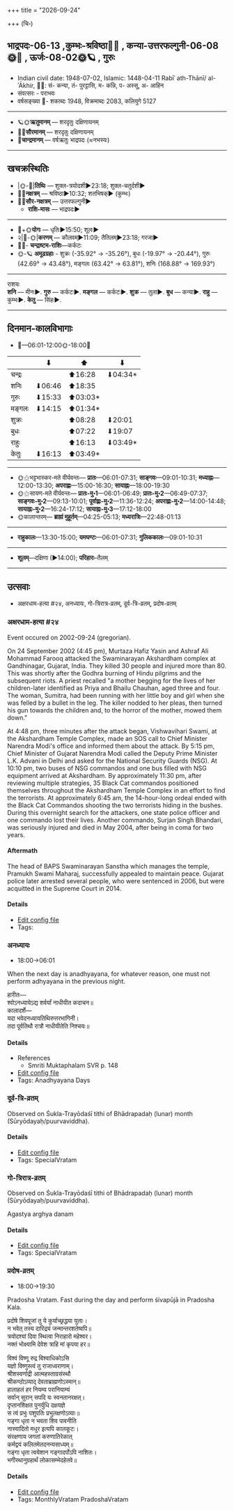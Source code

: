 +++
title = "2026-09-24"

+++
(चि॰)
## भाद्रपदः-06-13  ,कुम्भः-श्रविष्ठा🌛🌌  ,  कन्या-उत्तरफल्गुनी-06-08🌞🌌  ,  ऊर्जः-08-02🌞🪐  , गुरुः
- Indian civil date: 1948-07-02, Islamic: 1448-04-11 Rabīʿ ath-Thānī/ al-ʾĀkhir, 🌌🌞: सं- कन्या, तं- पुरट्टासि, म- कन्नि, प- अस्सू, अ- आहिन
- संवत्सरः - पराभवः
- वर्षसङ्ख्या 🌛- शकाब्दः 1948, विक्रमाब्दः 2083, कलियुगे 5127
___________________
- 🪐🌞**ऋतुमानम्** — शरदृतुः दक्षिणायनम्
- 🌌🌞**सौरमानम्** — शरदृतुः दक्षिणायनम्
- 🌛**चान्द्रमानम्** — वर्षऋतुः भाद्रपदः (≈नभस्यः)
___________________


## खचक्रस्थितिः
- |🌞-🌛|**तिथिः** — शुक्ल-त्रयोदशी►23:18; शुक्ल-चतुर्दशी►  
- 🌌🌛**नक्षत्रम्** — श्रविष्ठा►10:32; शतभिषक्► (कुम्भः)  
- 🌌🌞**सौर-नक्षत्रम्** — उत्तरफल्गुनी►  
  - **राशि-मासः** — भाद्रपदः► 
___________________
- 🌛+🌞**योगः** — धृतिः►15:50; शूलः►  
- २|🌛-🌞|**करणम्** — कौलवम्►11:09; तैतिलम्►23:18; गरजा►  
- 🌌🌛- **चन्द्राष्टम-राशिः**—कर्कटः  
- 🌞-🪐 **अमूढग्रहाः** - शुक्रः (-35.92° → -35.26°), बुधः (-19.97° → -20.44°), गुरुः (42.69° → 43.48°), मङ्गलः (63.42° → 63.81°), शनिः (168.88° → 169.93°)
___________________
राशयः  
**शनि** — मीनः►. **गुरु** — कर्कटः►. **मङ्गल** — कर्कटः►. **शुक्र** — तुला►. **बुध** — कन्या►. **राहु** — कुम्भः►. **केतु** — सिंहः►. 
___________________


## दिनमान-कालविभागाः
- 🌅—06:01-12:00🌞-18:00🌇  

|      |⬇     |⬆     |⬇     |
|------|-----|-----|------|
|चन्द्रः|     |⬆16:28 |⬇04:34*|
|शनिः   |⬇06:46 |⬆18:35 |     |
|गुरुः  |⬇15:33 |⬆03:03*|     |
|मङ्गलः |⬇14:15 |⬆01:34*|     |
|शुक्रः |     |⬆08:28 |⬇20:01 |
|बुधः   |     |⬆07:22 |⬇19:07 |
|राहुः  |     |⬆16:13 |⬇03:49*|
|केतुः  |⬇16:13 |⬆03:49*|     |
___________________
- 🌞⚝भट्टभास्कर-मते वीर्यवन्तः— **प्रातः**—06:01-07:31; **साङ्गवः**—09:01-10:31; **मध्याह्नः**—12:00-13:30; **अपराह्णः**—15:00-16:30; **सायाह्नः**—18:00-19:30  
- 🌞⚝सायण-मते वीर्यवन्तः— **प्रातः-मु॰1**—06:01-06:49; **प्रातः-मु॰2**—06:49-07:37; **साङ्गवः-मु॰2**—09:13-10:01; **पूर्वाह्णः-मु॰2**—11:36-12:24; **अपराह्णः-मु॰2**—14:00-14:48; **सायाह्नः-मु॰2**—16:24-17:12; **सायाह्नः-मु॰3**—17:12-18:00  
- 🌞कालान्तरम्— **ब्राह्मं मुहूर्तम्**—04:25-05:13; **मध्यरात्रिः**—22:48-01:13  
___________________
- **राहुकालः**—13:30-15:00; **यमघण्टः**—06:01-07:31; **गुलिककालः**—09:01-10:31  
___________________
- **शूलम्**—दक्षिणा (►14:00); **परिहारः**–तैलम्  
___________________

## उत्सवाः
- अक्षरधाम-हत्या #२४, अनध्यायः, गो-त्रिरात्र-व्रतम्, दूर्व-त्रि-व्रतम्, प्रदोष-व्रतम्
### अक्षरधाम-हत्या #२४

Event occured on 2002-09-24 (gregorian). 

On 24 September 2002 (4:45 pm), Murtaza Hafiz Yasin and Ashraf Ali Mohammad Farooq attacked the Swaminarayan Akshardham complex at Gandhinagar, Gujarat, India. They killed 30 people and injured more than 80. This was shortly after the Godhra burning of Hindu pilgrims and the subsequent riots. A priest recalled "a mother begging for the lives of her children-later identified as Priya and Bhailu Chauhan, aged three and four. The woman, Sumitra, had been running with her little boy and girl when she was felled by a bullet in the leg. The killer nodded to her pleas, then turned his gun towards the children and, to the horror of the mother, mowed them down."

At 4:48 pm, three minutes after the attack began, Vishwavihari Swami, at the Akshardham Temple Complex, made an SOS call to Chief Minister Narendra Modi's office and informed them about the attack. By 5:15 pm, Chief Minister of Gujarat Narendra Modi called the Deputy Prime Minister L.K. Advani in Delhi and asked for the National Security Guards (NSG). At 10:10 pm, two buses of NSG commandos and one bus filled with NSG equipment arrived at Akshardham. By approximately 11:30 pm, after reviewing multiple strategies, 35 Black Cat commandos positioned themselves throughout the Akshardham Temple Complex in an effort to find the terrorists. At approximately 6:45 am, the 14-hour-long ordeal ended with the Black Cat Commandos shooting the two terrorists hiding in the bushes. During this overnight search for the attackers, one state police officer and one commando lost their lives. Another commando, Surjan Singh Bhandari, was seriously injured and died in May 2004, after being in coma for two years.

#### Aftermath
The head of BAPS Swaminarayan Sanstha which manages the temple, Pramukh Swami Maharaj, successfully appealed to maintain peace. Gujarat police later arrested several people, who were sentenced in 2006, but were acquitted in the Supreme Court in 2014.

#### Details
- [Edit config file](https://github.com/jyotisham/adyatithi/blob/master/mahApuruSha/xatra-later/gregorian/day/09/24/akSharadhAma-hatyA.toml)
- Tags: 


### अनध्यायः
- 18:00→06:01



When the next day is anadhyayana, for whatever reason, one must not perform adhyayana in the previous night.

हारीतः—  
श्वोऽनध्यायेऽद्य शर्वर्यां नाधीयीत कदाचन॥  
कालादर्शे—  
यदा भवेदनध्यायतिथिरुत्तरभागिनी।  
तदा पूर्वतिथौ रात्रौ नाधीयीतेति निश्चयः॥



#### Details
- References
  - Smriti Muktaphalam SVR p.  148
- [Edit config file](https://github.com/jyotisham/adyatithi/blob/master/time_focus/adhyayana/description_only/anadhyAyaH~pUrvarAtrau.toml)
- Tags: Anadhyayana Days


### दूर्व-त्रि-व्रतम्

Observed on Śukla-Trayōdaśī tithi of Bhādrapadaḥ (lunar) month (Sūryōdayaḥ/puurvaviddha). 



#### Details
- [Edit config file](https://github.com/jyotisham/adyatithi/blob/master/general/lunar_month/tithi/06/13/dUrva-tri-vratam.toml)
- Tags: SpecialVratam


### गो-त्रिरात्र-व्रतम्

Observed on Śukla-Trayōdaśī tithi of Bhādrapadaḥ (lunar) month (Sūryōdayaḥ/puurvaviddha). 

Agastya arghya danam

#### Details
- [Edit config file](https://github.com/jyotisham/adyatithi/blob/master/general/lunar_month/tithi/06/13/gO-trirAtra-vratam~1.toml)
- Tags: SpecialVratam


### प्रदोष-व्रतम्
- 18:00→19:30



Pradosha Vratam. Fast during the day and perform śivapūjā in Pradosha Kala.

प्रदोषे  शिवपूजां  तु  ये  कुर्याच्छ्रद्धया  युताः।  
न  भवेत्  तस्य  दारिद्र्यं  जन्मान्तरशतेष्वपि॥  
त्रयोदश्यां दिवा स्थित्वा निराहारो महेश्वर।  
नक्तं भोक्ष्यामि देवेश त्राहि मां कृपया हर॥  
  
विश्वं विष्णू रुद्र विश्वाधिकोऽसि  
यज्ञो विष्णुस्त्वं तु राजाध्वराणाम्।  
श्रीशस्वर्णाद्री आत्महस्ताग्रसंस्थौ  
श्रीकण्ठोऽव्याद् देवताब्राह्मणोऽस्मान्॥  
हालाहलं हर नियम्य परानियाम्यं  
सर्वान् सुरान् सपदि यः स्वनतानरक्षत्।  
दृप्तानशिक्षत पुनर्युधि दक्षयज्ञे  
स त्वं प्रभुः पशुपतिः प्रभुलक्षणोऽव्याः॥  
गङ्गा धृता न भवता शिव पावनीति  
नास्वादितो मधुर इत्यपि कालकूटः।  
संरक्षणाय जगतां करुणातिरेकात्  
कर्मद्वयं कलितमेतदनन्यसाध्यम्॥  
गङ्गा धृता त्वयेशान गङ्गादर्पोऽपि नाशितः।  
भगीरथानुग्रहार्थं लोकासम्भेदहेतवे॥



#### Details
- [Edit config file](https://github.com/jyotisham/adyatithi/blob/master/time_focus/monthly/pradoSha/description_only/pradOSa-vratam.toml)
- Tags: MonthlyVratam PradoshaVratam


